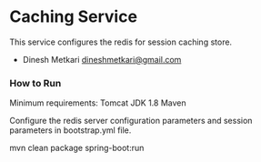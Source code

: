 # Caching Service

This service configures the redis for session caching store. 

- Dinesh Metkari dineshmetkari@gmail.com

### How to Run 

Minimum requirements:
Tomcat 
JDK 1.8 
Maven 

Configure the redis server configuration parameters and session parameters in bootstrap.yml file. 

mvn clean package spring-boot:run 

